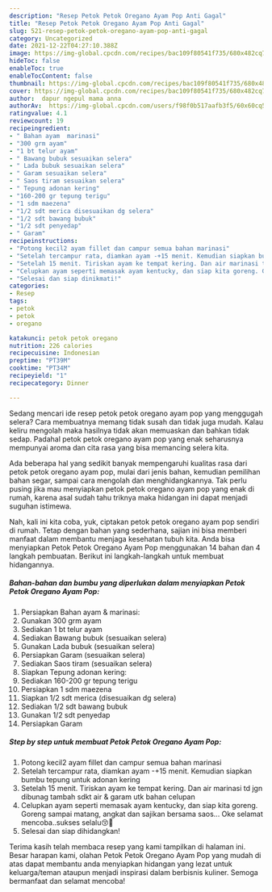 ```yaml
---
description: "Resep Petok Petok Oregano Ayam Pop Anti Gagal"
title: "Resep Petok Petok Oregano Ayam Pop Anti Gagal"
slug: 521-resep-petok-petok-oregano-ayam-pop-anti-gagal
category: Uncategorized
date: 2021-12-22T04:27:10.388Z
image: https://img-global.cpcdn.com/recipes/bac109f80541f735/680x482cq70/petok-petok-oregano-ayam-pop-foto-resep-utama.jpg
hideToc: false
enableToc: true
enableTocContent: false
thumbnail: https://img-global.cpcdn.com/recipes/bac109f80541f735/680x482cq70/petok-petok-oregano-ayam-pop-foto-resep-utama.jpg
cover: https://img-global.cpcdn.com/recipes/bac109f80541f735/680x482cq70/petok-petok-oregano-ayam-pop-foto-resep-utama.jpg
author:  dapur ngepul mama anna
authorAv:  https://img-global.cpcdn.com/users/f98f0b517aafb3f5/60x60cq50/avatar.jpg
ratingvalue: 4.1
reviewcount: 19
recipeingredient:
- " Bahan ayam  marinasi"
- "300 grm ayam"
- "1 bt telur ayam"
- " Bawang bubuk sesuaikan selera"
- " Lada bubuk sesuaikan selera"
- " Garam sesuaikan selera"
- " Saos tiram sesuaikan selera"
- " Tepung adonan kering"
- "160-200 gr tepung terigu"
- "1 sdm maezena"
- "1/2 sdt merica disesuaikan dg selera"
- "1/2 sdt bawang bubuk"
- "1/2 sdt penyedap"
- " Garam"
recipeinstructions:
- "Potong kecil2 ayam fillet dan campur semua bahan marinasi"
- "Setelah tercampur rata, diamkan ayam -+15 menit. Kemudian siapkan bumbu tepung untuk adonan kering"
- "Setelah 15 menit. Tiriskan ayam ke tempat kering. Dan air marinasi td jgn dibunag tambah sdkt air &amp; garam utk bahan celupan"
- "Celupkan ayam seperti memasak ayam kentucky, dan siap kita goreng. Goreng sampai matang, angkat dan sajikan bersama saos... Oke selamat mencoba..sukses selalu😚🙏"
- "Selesai dan siap dinikmati!"
categories:
- Resep
tags:
- petok
- petok
- oregano

katakunci: petok petok oregano 
nutrition: 226 calories
recipecuisine: Indonesian
preptime: "PT39M"
cooktime: "PT34M"
recipeyield: "1"
recipecategory: Dinner

---
```



Sedang mencari ide resep petok petok oregano ayam pop yang menggugah selera? Cara membuatnya memang tidak susah dan tidak juga mudah. Kalau keliru mengolah maka hasilnya tidak akan memuaskan dan bahkan tidak sedap. Padahal petok petok oregano ayam pop yang enak seharusnya mempunyai aroma dan cita rasa yang bisa memancing selera kita.


Ada beberapa hal yang sedikit banyak mempengaruhi kualitas rasa dari petok petok oregano ayam pop, mulai dari jenis bahan, kemudian pemilihan bahan segar, sampai cara mengolah dan menghidangkannya. Tak perlu pusing jika mau menyiapkan petok petok oregano ayam pop yang enak di rumah, karena asal sudah tahu triknya maka hidangan ini dapat menjadi suguhan istimewa.




Nah, kali ini kita coba, yuk, ciptakan petok petok oregano ayam pop sendiri di rumah. Tetap dengan bahan yang sederhana, sajian ini bisa memberi manfaat dalam membantu menjaga kesehatan tubuh kita. Anda bisa menyiapkan Petok Petok Oregano Ayam Pop menggunakan 14 bahan dan 4 langkah pembuatan. Berikut ini langkah-langkah untuk membuat hidangannya.

<!--inarticleads1-->

##### Bahan-bahan dan bumbu yang diperlukan dalam menyiapkan Petok Petok Oregano Ayam Pop:

1. Persiapkan  Bahan ayam &amp; marinasi:
1. Gunakan 300 grm ayam
1. Sediakan 1 bt telur ayam
1. Sediakan  Bawang bubuk (sesuaikan selera)
1. Gunakan  Lada bubuk (sesuaikan selera)
1. Persiapkan  Garam (sesuaikan selera)
1. Sediakan  Saos tiram (sesuaikan selera)
1. Siapkan  Tepung adonan kering:
1. Sediakan 160-200 gr tepung terigu
1. Persiapkan 1 sdm maezena
1. Siapkan 1/2 sdt merica (disesuaikan dg selera)
1. Sediakan 1/2 sdt bawang bubuk
1. Gunakan 1/2 sdt penyedap
1. Persiapkan  Garam




<!--inarticleads2-->

##### Step by step untuk membuat Petok Petok Oregano Ayam Pop:

1. Potong kecil2 ayam fillet dan campur semua bahan marinasi
1. Setelah tercampur rata, diamkan ayam -+15 menit. Kemudian siapkan bumbu tepung untuk adonan kering
1. Setelah 15 menit. Tiriskan ayam ke tempat kering. Dan air marinasi td jgn dibunag tambah sdkt air &amp; garam utk bahan celupan
1. Celupkan ayam seperti memasak ayam kentucky, dan siap kita goreng. Goreng sampai matang, angkat dan sajikan bersama saos... Oke selamat mencoba..sukses selalu😚🙏
1. Selesai dan siap dihidangkan!



Terima kasih telah membaca resep yang kami tampilkan di halaman ini. Besar harapan kami, olahan Petok Petok Oregano Ayam Pop yang mudah di atas dapat membantu anda menyiapkan hidangan yang lezat untuk keluarga/teman ataupun menjadi inspirasi dalam berbisnis kuliner. Semoga bermanfaat dan selamat mencoba!
